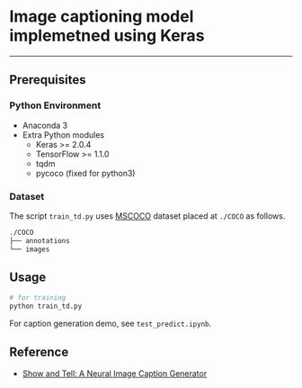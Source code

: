 # Image captioning model implemetned using Keras

---

## Prerequisites


### Python Environment

- Anaconda 3
- Extra Python modules
  - Keras >= 2.0.4
  - TensorFlow >= 1.1.0
  - tqdm
  - pycoco (fixed for python3)

### Dataset

The script `train_td.py` uses [MSCOCO](http://mscoco.org) dataset placed at `./COCO` as follows.
```bash
./COCO
├── annotations
└── images
```

## Usage
```bash
# for training
python train_td.py
```

For caption generation demo, see `test_predict.ipynb`.

## Reference

- [Show and Tell: A Neural Image Caption Generator](https://arxiv.org/abs/1411.4555)

